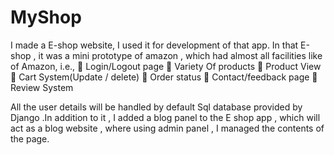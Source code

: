 # MyShop

I made a E-shop website, I used it for development of that app. In that E-shop , it was a mini prototype of amazon , which had almost all
facilities like of Amazon, i.e.,
 Login/Logout page
 Variety Of products
 Product View
 Cart System(Update / delete)
 Order status
 Contact/feedback page
 Review System

All the user details will be handled by default Sql database provided by Django .In addition to it , I
added a blog panel to the E shop app , which will act as a blog website , where using admin panel , I
managed the contents of the page.
